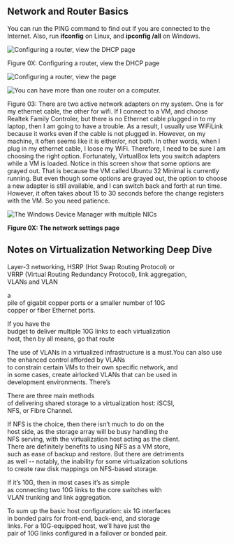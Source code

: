 Network and Router Basics
-------------------------

You can run the PING command to find out if you are connected to the
Internet. Also, run **ifconfig** on Linux, and **ipconfig /all** on
Windows.

 ![Configuring a router, view the DHCP page](images/NetRouter01.png)

Figure 0X: Configuring a router, view the DHCP page

![Configuring a router, view the page](images/NetRouter02.png)

![You can have more than one router on a
computer.](images/NetRouter03.png)

Figure 03: There are two active network adapters on my system. One is
for my ethernet cable, the other for wifi. If I connect to a VM, and
choose Realtek Family Controler, but there is no Ethernet cable plugged
in to my laptop, then I am going to have a trouble. As a result, I
usually use WiFiLink because it works even if the cable is not plugged
in. However, on my machine, it often seems like it is either/or, not
both. In other words, when I plug in my ethernet cable, I loose my WiFi.
Therefore, I need to be sure I am choosing the right option.
Fortunately, VirtualBox lets you switch adapters while a VM is loaded.
Notice in this screen show that some options are grayed out. That is
because the VM called Ubuntu 32 Minimal is currently running. But even
though some options are grayed out, the option to choose a new adapter
is still available, and I can switch back and forth at run time.
However, it often takes about 15 to 30 seconds before the change
registers with the VM. So you need patience.

![The Windows Device Manager with multiple NICs](images/NetRouter04.png)

**Figure 0X: The network settings page**

Notes on Virtualization Networking Deep Dive
--------------------------------------------

Layer-3 networking, HSRP (Hot Swap Routing Protocol) or\
VRRP (Virtual Routing Redundancy Protocol), link aggregation,\
VLANs and VLAN

 

a\
pile of gigabit copper ports or a smaller number of 10G\
copper or fiber Ethernet ports.

 

If you have the\
budget to deliver multiple 10G links to each virtualization\
host, then by all means, go that route

 

The use of VLANs in a virtualized infrastructure is a must.You can also
use the enhanced control afforded by VLANs\
to constrain certain VMs to their own specific network, and\
in some cases, create airlocked VLANs that can be used in\
development environments. There’s

 

There are three main methods\
of delivering shared storage to a virtualization host: iSCSI,\
NFS, or Fibre Channel.

 

If NFS is the choice, then there isn’t much to do on the\
host side, as the storage array will be busy handling the\
NFS serving, with the virtualization host acting as the client.\
There are definitely benefits to using NFS as a VM store,\
such as ease of backup and restore. But there are detriments\
as well -- notably, the inability for some virtualization solutions\
to create raw disk mappings on NFS-based storage.

If it’s 10G, then in most cases it’s as simple\
as connecting two 10G links to the core switches with\
VLAN trunking and link aggregation.

To sum up the basic host configuration: six 1G interfaces\
in bonded pairs for front-end, back-end, and storage\
links. For a 10G-equipped host, we’ll have just the\
pair of 10G links configured in a failover or bonded pair.
